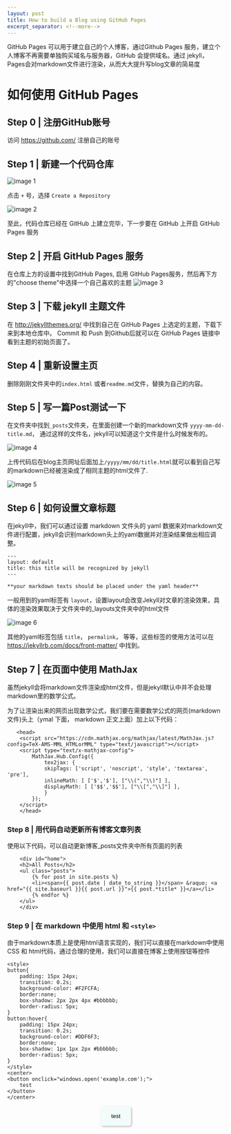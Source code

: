 ```yaml
---
layout: post
title: How to build a Blog using GitHub Pages
excerpt_separator: <!--more-->
---
```


GitHub Pages 可以用于建立自己的个人博客，通过Github Pages 服务，建立个人博客不再需要单独购买域名与服务器，GitHub 会提供域名。通过 jekyll， Pages会对markdown文件进行渲染，从而大大提升写blog文章的简易度

<!--more-->

# 如何使用 GitHub Pages

## Step 0 | 注册GitHub账号
访问 https://github.com/ 注册自己的账号

## Step 1 | 新建一个代码仓库
![image 1](https://markchenyutian.github.io/Markchen_Blog/Asset/How_to_write_blog_1.png)

点击 `+` 号，选择 `Create a Repository` 

![image 2](https://markchenyutian.github.io/Markchen_Blog/Asset/How_to_write_blog_2.png)

至此，代码仓库已经在 GitHub 上建立完毕，下一步要在 GitHub 上开启 GitHub Pages 服务

## Step 2 | 开启 GitHub Pages 服务


在仓库上方的设置中找到GitHub Pages, 启用 GitHub Pages服务，然后再下方的"choose theme"中选择一个自己喜欢的主题
![image 3](https://markchenyutian.github.io/Markchen_Blog/Asset/How_to_write_blog_3.png)

## Step 3 | 下载 jekyll 主题文件

在 http://jekyllthemes.org/ 中找到自己在 GitHub Pages 上选定的主题，下载下来到本地仓库中。 Commit 和 Push 到Github后就可以在 GitHub Pages 链接中看到主题的初始页面了。

## Step 4 | 重新设置主页

删除刚刚文件夹中的`index.html` 或者`readme.md`文件，替换为自己的内容。

## Step 5 | 写一篇Post测试一下
在文件夹中找到`_posts`文件夹，在里面创建一个新的markdown文件 `yyyy-mm-dd-title.md`， 通过这样的文件名，jekyll可以知道这个文件是什么时候发布的。

![image 4](https://markchenyutian.github.io/Markchen_Blog/Asset/How_to_write_blog_4.png)

上传代码后在blog主页网址后面加上`/yyyy/mm/dd/title.html`就可以看到自己写的markdown已经被渲染成了相同主题的html文件了.

![image 5](https://markchenyutian.github.io/Markchen_Blog/Asset/How_to_write_blog_5.png)

## Step 6 | 如何设置文章标题
在jekyll中，我们可以通过设置 markdown 文件头的 yaml 数据来对markdown文件进行配置，jekyll会识别markdown头上的yaml数据并对渲染结果做出相应调整。

```
---
layout: default
title: this title will be recognized by jekyll
---

**your markdown texts should be placed under the yaml header**
```

一般用到的yaml标签有 `layout`，设置layout会改变Jekyll对文章的渲染效果，具体的渲染效果取决于文件夹中的_layouts文件夹中的html文件

![image 6](https://markchenyutian.github.io/Markchen_Blog/Asset/How_to_write_blog_6.png)

其他的yaml标签包括 `title`， `permalink`， 等等，这些标签的使用方法可以在 https://jekyllrb.com/docs/front-matter/ 中找到。

## Step 7 | 在页面中使用 MathJax

虽然jekyll会将markdown文件渲染成html文件，但是jekyll默认中并不会处理markdown里的数学公式。

为了让渲染出来的网页出现数学公式，我们要在需要数学公式的网页(markdown 文件)头上（ymal 下面， markdown 正文上面）加上以下代码：
```
   <head>
    <script src="https://cdn.mathjax.org/mathjax/latest/MathJax.js?config=TeX-AMS-MML_HTMLorMML" type="text/javascript"></script>
    <script type="text/x-mathjax-config">
        MathJax.Hub.Config({
            tex2jax: {
            skipTags: ['script', 'noscript', 'style', 'textarea', 'pre'],
            inlineMath: [ ['$','$'], ["\\(","\\)"] ],
            displayMath: [ ['$$','$$'], ["\\[","\\]"] ],
            }
        });
    </script>
    </head>
```


### Step 8 | 用代码自动更新所有博客文章列表

使用以下代码，可以自动更新博客_posts文件夹中所有页面的列表
```
    <div id="home">
    <h2>All Posts</h2>
    <ul class="posts">
        {% for post in site.posts %}
        <li><span>{{ post.date | date_to_string }}</span> &raquo; <a href="{{ site.baseurl }}{{ post.url }}">{{ post.*title* }}</a></li>
        {% endfor %}
    </ul>
    </div>
```

### Step 9 | 在 markdown 中使用 html 和 `<style>`
由于markdown本质上是使用html语言实现的，我们可以直接在markdown中使用 CSS 和 html代码，通过合理的使用，我们可以直接在博客上使用按钮等控件

```
<style>
button{
    padding: 15px 24px;
    transition: 0.2s;
    background-color: #F2FCFA;
    border:none;
    box-shadow: 2px 2px 4px #bbbbbb;
    border-radius: 5px;
}
button:hover{
    padding: 15px 24px;
    transition: 0.2s;
    background-color: #DDF6F3;
    border:none;
    box-shadow: 1px 1px 2px #bbbbbb;
    border-radius: 5px;
}
</style>
<center>
<button onclick="windows.open('example.com');">
    test
</button>
</center>
```
<style>
button{
    padding: 15px 24px;
    transition: 0.2s;
    background-color: #F2FCFA;
    border:none;
    box-shadow: 2px 2px 4px #bbbbbb;
    border-radius: 5px;
}
button:hover{
    padding: 15px 24px;
    transition: 0.2s;
    background-color: #DDF6F3;
    border:none;
    box-shadow: 1px 1px 2px #bbbbbb;
    border-radius: 5px;
}
</style>
<center><button onclick="windows.open('example.com');">
    test
</button></center>
